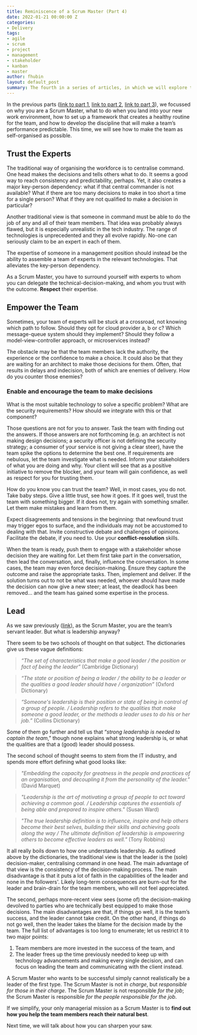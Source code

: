 ```yaml
---
title: Reminiscence of a Scrum Master (Part 4)
date: 2022-01-21 00:00:00 Z
categories:
- Delivery
tags:
- agile
- scrum
- project
- management
- stakeholder
- kanban
- master
author: fhubin
layout: default_post
summary: The fourth in a series of articles, in which we will explore the qualities and behaviours necessary to be an effective Scrum Master and why those qualities and behaviours are important in specific situations.
---
```


In the previous parts ([link to part 1](https://blog.scottlogic.com/2021/10/18/reminiscence-of-a-scrum-master-part-i.html), [link to part 2](https://blog.scottlogic.com/2021/11/17/reminiscence-of-a-scrum-master-part-ii.html), [link to part 3](https://blog.scottlogic.com/2021/12/17/reminiscence-of-a-scrum-master-part-iii.html)), we focussed on why you are a Scrum Master, what to do when you land into your new work environment, how to set up a framework that creates a healthy routine for the team, and how to develop the discipline that will make a team’s performance predictable. This time, we will see how to make the team as self-organised as possible.

## Trust the Experts

The traditional way of organising the workforce is to centralise command. One head makes the decisions and tells others what to do. It seems a good way to reach consistency and predictability, perhaps. Yet, it also creates a major key-person dependency: what if that central commander is not available? What if there are too many decisions to make in too short a time for a single person? What if they are not qualified to make a decision in particular?

Another traditional view is that someone in command must be able to do the job of any and all of their team members. That idea was probably always flawed, but it is especially unrealistic in the tech industry. The range of technologies is unprecedented and they all evolve rapidly. No-one can seriously claim to be an expert in each of them.

The expertise of someone in a management position should instead be the ability to assemble a team of experts in the relevant technologies. That alleviates the key-person dependency.

As a Scrum Master, you have to surround yourself with experts to whom you can delegate the technical-decision-making, and whom you trust with the outcome. **Respect** their expertise.

## Empower the Team

Sometimes, your team of experts will be stuck at a crossroad, not knowing which path to follow. Should they opt for cloud provider a, b or c? Which message-queue system should they implement? Should they follow a model-view-controller approach, or microservices instead?

The obstacle may be that the team members lack the authority, the experience or the confidence to make a choice. It could also be that they are waiting for an architect to make those decisions for them. Often, that results in delays and indecision, both of which are enemies of delivery. How do you counter those enemies?

### Enable and encourage the team to make decisions

What is the most suitable technology to solve a specific problem? What are the security requirements? How should we integrate with this or that component?

Those questions are not for you to answer. Task the team with finding out the answers. If those answers are not forthcoming (e.g. an architect is not making design decisions; a security officer is not defining the security strategy; a consumer of your service is not giving a clear steer), have the team spike the options to determine the best one. If requirements are nebulous, let the team investigate what is needed. Inform your stakeholders of what you are doing and why. Your client will see that as a positive initiative to remove the blocker, and your team will gain confidence, as well as respect for you for trusting them.

How do you know you can trust the team? Well, in most cases, you do not. Take baby steps. Give a little trust, see how it goes. If it goes well, trust the team with something bigger. If it does not, try again with something smaller. Let them make mistakes and learn from them.

Expect disagreements and tensions in the beginning: that newfound trust may trigger egos to surface, and the individuals may not be accustomed to dealing with that. Invite constructive debate and challenges of opinions. Facilitate the debate, if you need to. Use your **conflict-resolution** skills.

When the team is ready, push them to engage with a stakeholder whose decision they are waiting for. Let them first take part in the conversation, then lead the conversation, and, finally, influence the conversation. In some cases, the team may even force decision-making. Ensure they capture the outcome and raise the appropriate tasks. Then, implement and deliver. If the solution turns out to not be what was needed, whoever should have made the decision can now give a new steer; at least, the deadlock has been removed... and the team has gained some expertise in the process.

## Lead

As we saw previously ([link](https://blog.scottlogic.com/2021/12/17/reminiscence-of-a-scrum-master-part-iii.html)), as the Scrum Master, you are the team’s servant leader. But what is leadership anyway?

There seem to be two schools of thought on that subject. The dictionaries give us these vague definitions:

> _“The set of characteristics that make a good leader / the position or fact of being the leader”_ (Cambridge Dictionary)

> _“The state or position of being a leader / the ability to be a leader or the qualities a good leader should have / organization”_ (Oxford Dictionary)

> _“Someone's leadership is their position or state of being in control of a group of people. / Leadership refers to the qualities that make someone a good leader, or the methods a leader uses to do his or her job.”_ (Collins Dictionary)

Some of them go further and tell us that “_strong leadership is needed to captain the team_,” though none explains what strong leadership is, or what the qualities are that a (good) leader should possess.

The second school of thought seems to stem from the IT industry, and spends more effort defining what good looks like:

> _"Embedding the capacity for greatness in the people and practices of an organisation, and decoupling it from the personality of the leader."_ (David Marquet)

> _"Leadership is the art of motivating a group of people to act toward achieving a common goal. / Leadership captures the essentials of being able and prepared to inspire others."_ (Susan Ward)

> _"The true leadership definition is to influence, inspire and help others become their best selves, building their skills and achieving goals along the way / The ultimate definition of leadership is empowering others to become effective leaders as well."_ (Tony Robbins)

It all really boils down to how one understands leadership. As outlined above by the dictionaries, the traditional view is that the leader is the (sole) decision-maker, centralising command in one head. The main advantage of that view is the consistency of the decision-making process. The main disadvantage is that it puts a lot of faith in the capabilities of the leader and none in the followers'. Likely long-term consequences are burn-out for the leader and brain-drain for the team members, who will not feel appreciated.

The second, perhaps more-recent view sees (some of) the decision-making devolved to parties who are technically best equipped to make those decisions. The main disadvantages  are that, if things go well, it is the team’s success, and the leader cannot take credit. On the other hand, if things do not go well, then the leader takes the blame for the decision made by the team. The full list of advantages is too long to enumerate; let us restrict it to two major points:

1) Team members are more invested in the success of the team, and
2) The leader frees up the time previously needed to keep up with technology advancements and making every single decision, and can focus on leading the team and communicating with the client instead.

A Scrum Master who wants to be successful simply cannot realistically be a leader of the first type. The Scrum Master is not _in charge_, but _responsible for those in their charge_. The Scrum Master is not responsible _for the job_; the Scrum Master is responsible _for the people responsible for the job_.

If we simplify, your only managerial mission as a Scrum Master is to **find out how you help the team members reach their natural best**.

Next time, we will talk about how you can sharpen your saw.
